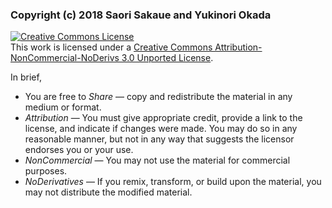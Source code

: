 ### Copyright (c) 2018 Saori Sakaue and Yukinori Okada

<a rel="license" href="http://creativecommons.org/licenses/by-nc-nd/3.0/"><img alt="Creative Commons License" style="border-width:0" src="https://i.creativecommons.org/l/by-nc-nd/3.0/88x31.png" /></a><br />
This work is licensed under a <a rel="license" href="http://creativecommons.org/licenses/by-nc-nd/3.0/">Creative Commons Attribution-NonCommercial-NoDerivs 3.0 Unported License</a>.

In brief,
- You are free to *Share* — copy and redistribute the material in any medium or format. 
- *Attribution* — You must give appropriate credit, provide a link to the license, and indicate if changes were made. You may do so in any reasonable manner, but not in any way that suggests the licensor endorses you or your use. 
- *NonCommercial* — You may not use the material for commercial purposes. 
- *NoDerivatives* — If you remix, transform, or build upon the material, you may not distribute the modified material. 
